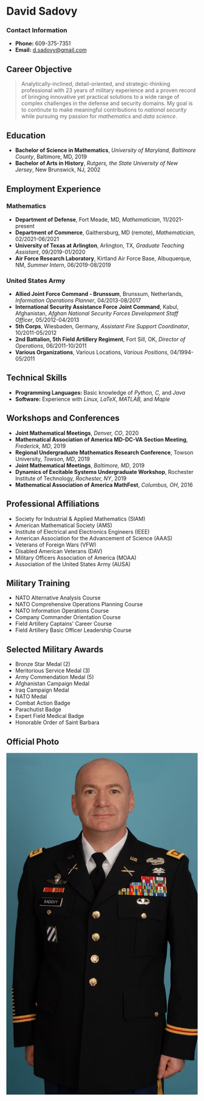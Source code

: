 # David Sadovy
### Contact Information
- **Phone:** 609-375-7351
- **Email:** d.sadovy@gmail.com

## Career Objective
>Analytically-inclined, detail-oriented, and strategic-thinking professional with 23 years of military experience and a proven record of bringing innovative yet practical solutions to a wide range of complex challenges in the defense and security domains. My goal is to continute to make meaningful contributions to *national security* while pursuing my passion for *mathematics* and *data science*.

## Education
- **Bachelor of Science in Mathematics**, *University of Maryland, Baltimore County*, Baltimore, MD, 2019
- **Bachelor of Arts in History**, *Rutgers, the State University of New Jersey*, New Brunswick, NJ, 2002

## Employment Experience
### Mathematics
- **Department of Defense**, Fort Meade, MD, *Mathematician*, 11/2021-present
- **Department of Commerce**, Gaithersburg, MD (remote), *Mathematician*, 02/2021-06/2021
- **University of Texas at Arlington**, Arlington, TX, *Graduate Teaching Assistant*, 09/2019-01/2020
- **Air Force Research Laboratory**, Kirtland Air Force Base, Albuquerque, NM, *Summer Intern*, 06/2019-08/2019

### United States Army
- **Allied Joint Force Command - Brunssum**, Brunssum, Netherlands, *Information Operations Planner*, 04/2013-08/2017
- **International Security Assistance Force Joint Command**, Kabul, Afghanistan, *Afghan National Security Forces Development Staff Officer*, 05/2012-04/2013
- **5th Corps**, Wiesbaden, Germany, *Assistant Fire Support Coordinator*, 10/2011-05/2012
- **2nd Battalion, 5th Field Artillery Regiment**, Fort Sill, OK, *Director of Operations*, 06/2011-10/2011
- **Various Organizations**, Various Locations, *Various Positions*, 04/1994-05/2011

## Technical Skills
- **Programming Languages:** Basic knowledge of *Python, C,* and *Java*
- **Software:** Experience with *Linux,* $LaTeX,$ *MATLAB,* and *Maple*

## Workshops and Conferences
- **Joint Mathematical Meetings**, *Denver, CO*, 2020
- **Mathematical Association of America MD-DC-VA Section Meeting**, *Frederick, MD*, 2019
- **Regional Undergraduate Mathematics Research Conference**, Towson University, *Towson, MD*, 2019
- **Joint Mathematical Meetings**, *Baltimore, MD*, 2019
- **Dynamics of Excitable Systems Undergraduate Workshop**, Rochester Institute of Technology, *Rochester, NY*, 2019
- **Mathematical Association of America MathFest**, *Columbus, OH*, 2016

## Professional Affiliations
- Society for Industrial & Applied Mathematics (SIAM)
- American Mathematical Society (AMS)
- Institute of Electrical and Electronics Engineers (IEEE)
- American Association for the Advancement of Science (AAAS)
- Veterans of Foreign Wars (VFW)
- Disabled American Veterans (DAV)
- Military Officers Association of America (MOAA)
- Association of the United States Army (AUSA)

## Military Training
- NATO Alternative Analysis Course
- NATO Comprehensive Operations Planning Course
- NATO Information Operations Course
- Company Commander Orientation Course
- Field Artillery Captains' Career Course
- Field Artillery Basic Officer Leadership Course

## Selected Military Awards
- Bronze Star Medal (2)
- Meritorious Service Medal (3)
- Army Commendation Medal (5)
- Afghanistan Campaign Medal
- Iraq Campaign Medal
- NATO Medal
- Combat Action Badge
- Parachutist Badge
- Expert Field Medical Badge
- Honorable Order of Saint Barbara

## Official Photo
![](SADOVY_Army.jpg)
